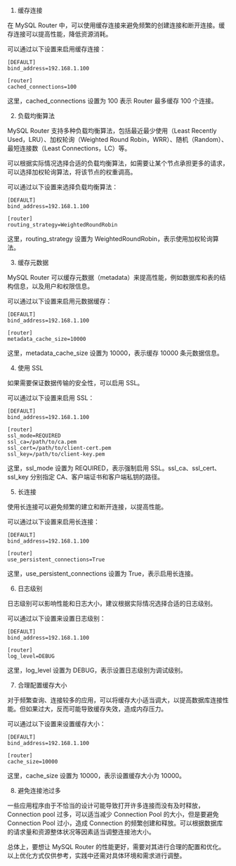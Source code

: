 1. 缓存连接

在 MySQL Router 中，可以使用缓存连接来避免频繁的创建连接和断开连接。缓存连接可以提高性能，降低资源消耗。

可以通过以下设置来启用缓存连接：

```
[DEFAULT]
bind_address=192.168.1.100

[router]
cached_connections=100
```

这里，cached_connections 设置为 100 表示 Router 最多缓存 100 个连接。

2. 负载均衡算法

MySQL Router 支持多种负载均衡算法，包括最近最少使用（Least Recently Used，LRU）、加权轮询（Weighted Round Robin，WRR）、随机（Random）、最短连接数（Least Connections，LC）等。

可以根据实际情况选择合适的负载均衡算法，如需要让某个节点承担更多的请求，可以选择加权轮询算法，将该节点的权重调高。

可以通过以下设置来选择负载均衡算法：

```
[DEFAULT]
bind_address=192.168.1.100

[router]
routing_strategy=WeightedRoundRobin
```

这里，routing_strategy 设置为 WeightedRoundRobin，表示使用加权轮询算法。

3. 缓存元数据

MySQL Router 可以缓存元数据（metadata）来提高性能，例如数据库和表的结构信息，以及用户和权限信息。

可以通过以下设置来启用元数据缓存：

```
[DEFAULT]
bind_address=192.168.1.100

[router]
metadata_cache_size=10000
```

这里，metadata_cache_size 设置为 10000，表示缓存 10000 条元数据信息。

4. 使用 SSL

如果需要保证数据传输的安全性，可以启用 SSL。

可以通过以下设置来启用 SSL：

```
[DEFAULT]
bind_address=192.168.1.100

[router]
ssl_mode=REQUIRED
ssl_ca=/path/to/ca.pem
ssl_cert=/path/to/client-cert.pem
ssl_key=/path/to/client-key.pem
```

这里，ssl_mode 设置为 REQUIRED，表示强制启用 SSL。ssl_ca、ssl_cert、ssl_key 分别指定 CA、客户端证书和客户端私钥的路径。

5. 长连接

使用长连接可以避免频繁的建立和断开连接，以提高性能。

可以通过以下设置来启用长连接：

```
[DEFAULT]
bind_address=192.168.1.100

[router]
use_persistent_connections=True
```

这里，use_persistent_connections 设置为 True，表示启用长连接。

6. 日志级别

日志级别可以影响性能和日志大小，建议根据实际情况选择合适的日志级别。

可以通过以下设置来设置日志级别：

```
[DEFAULT]
bind_address=192.168.1.100

[router]
log_level=DEBUG
```

这里，log_level 设置为 DEBUG，表示设置日志级别为调试级别。

7. 合理配置缓存大小

对于频繁查询、连接较多的应用，可以将缓存大小适当调大，以提高数据库连接性能。但如果过大，反而可能导致缓存失效，造成内存压力。

可以通过以下设置来设置缓存大小：

```
[DEFAULT]
bind_address=192.168.1.100

[router]
cache_size=10000
```

这里，cache_size 设置为 10000，表示设置缓存大小为 10000。

8. 避免连接池过多

一些应用程序由于不恰当的设计可能导致打开许多连接而没有及时释放，Connection pool 过多，可以适当减少 Connection Pool 的大小，但是要避免 Connection Pool 过小，造成 Connection 的频繁创建和释放。可以根据数据库的请求量和资源整体状况等因素适当调整连接池大小。

总体上，要想让 MySQL Router 的性能更好，需要对其进行合理的配置和优化。以上优化方式仅供参考，实践中还需对具体环境和需求进行调整。